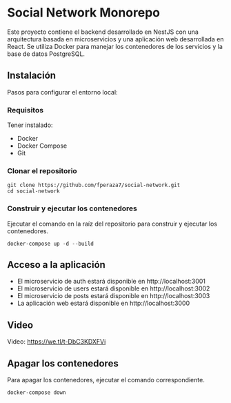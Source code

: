 # Social Network Monorepo

Este proyecto contiene el backend desarrollado en NestJS con una arquitectura basada en microservicios y una aplicación web desarrollada en React. Se utiliza Docker para manejar los contenedores de los servicios y la base de datos PostgreSQL.


## Instalación

Pasos para configurar el entorno local:

### Requisitos

Tener instalado:
- Docker
- Docker Compose
- Git

### Clonar el repositorio
```
git clone https://github.com/fperaza7/social-network.git
cd social-network

```
### Construir y ejecutar los contenedores
Ejecutar el comando en la raíz del repositorio para construir y ejecutar los contenedores.
```
docker-compose up -d --build
```
## Acceso a la aplicación

- El microservicio de auth estará disponible en http://localhost:3001
- El microservicio de users estará disponible en http://localhost:3002
- El microservicio de posts estará disponible en http://localhost:3003
- La aplicación web estará disponible en http://localhost:3000

## Video
Video: https://we.tl/t-DbC3KDXFVi

## Apagar los contenedores

Para apagar los contenedores, ejecutar el comando correspondiente.
```
docker-compose down
```
